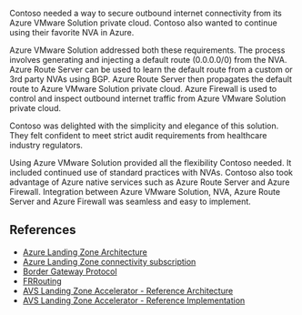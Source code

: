 ﻿Contoso needed a way to secure outbound internet connectivity from its Azure VMware Solution private cloud. Contoso also wanted to continue using their favorite NVA in Azure.

Azure VMware Solution addressed both these requirements. The process involves generating and injecting a default route (0.0.0.0/0) from the NVA. Azure Route Server can be used to learn the default route from a custom or 3rd party NVAs using BGP. Azure Route Server then propagates the default route to Azure VMware Solution private cloud. Azure Firewall is used to control and inspect outbound internet traffic from Azure VMware Solution private cloud.

Contoso was delighted with the simplicity and elegance of this solution. They felt confident to meet strict audit requirements from healthcare industry regulators.

Using Azure VMware Solution provided all the flexibility Contoso needed. It included continued use of standard practices with NVAs. Contoso also took advantage of Azure native services such as Azure Route Server and Azure Firewall. Integration between Azure VMware Solution, NVA, Azure Route Server and Azure Firewall was seamless and easy to implement.

## References

- [Azure Landing Zone Architecture](/azure/cloud-adoption-framework/scenarios/azure-vmware/enterprise-scale-landing-zone#architecture)
- [Azure Landing Zone connectivity subscription](/azure/cloud-adoption-framework/ready/landing-zone/design-area/resource-org-subscriptions)
- [Border Gateway Protocol](https://en.wikipedia.org/wiki/Border_Gateway_Protocol)
- [FRRouting](https://frrouting.org/)
- [AVS Landing Zone Accelerator - Reference Architecture](/azure/cloud-adoption-framework/scenarios/azure-vmware/enterprise-scale-landing-zone)
- [AVS Landing Zone Accelerator - Reference Implementation](https://github.com/Azure/Enterprise-Scale-for-AVS)

